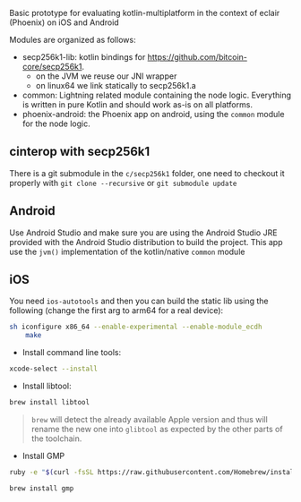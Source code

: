 Basic prototype for evaluating kotlin-multiplatform in the context of eclair (Phoenix) on iOS and Android

Modules are organized as follows:
- secp256k1-lib: kotlin bindings for https://github.com/bitcoin-core/secp256k1.
  - on the JVM we reuse our JNI wrapper
  - on linux64 we link statically to secp256k1.a
- common: Lightning related module containing the node logic. Everything is written in pure Kotlin and should work as-is on all platforms.
- phoenix-android: the Phoenix app on android, using the `common` module for the node logic.


## cinterop with secp256k1

There is a git submodule in the `c/secp256k1` folder, one need to checkout it properly with `git clone --recursive` or `git submodule update`

## Android

Use Android Studio and make sure you are using the Android Studio JRE provided with the Android Studio distribution to build the project.
This app use the `jvm()` implementation of the kotlin/native `common` module

## iOS

You need `ios-autotools` and then you can build the static lib using the following (change the first arg to arm64 for a real device):

```sh
sh iconfigure x86_64 --enable-experimental --enable-module_ecdh
    make
```

- Install command line tools:

```sh
xcode-select --install
```

- Install libtool:

```sh
brew install libtool
```

> `brew` will detect the already available Apple version and thus will rename the new one into `glibtool` as expected by the other parts of the toolchain.
	
- Install GMP

```sh
ruby -e "$(curl -fsSL https://raw.githubusercontent.com/Homebrew/install/master/install)" < /dev/null 2> /dev/null

brew install gmp
```